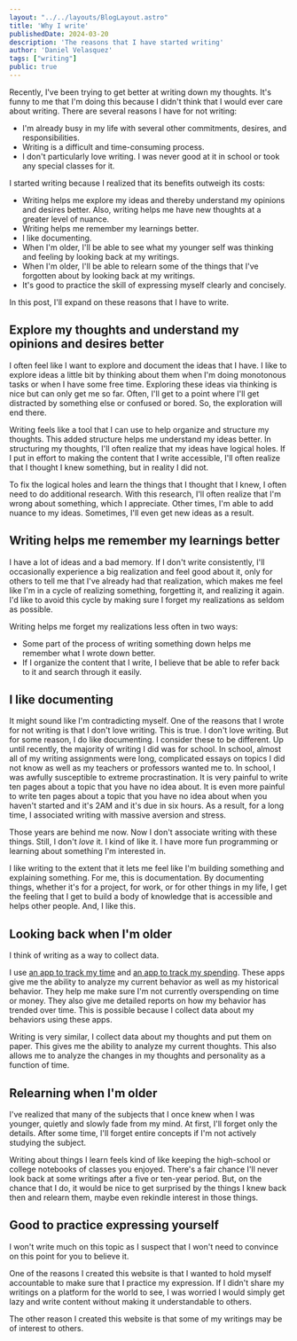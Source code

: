 ```yaml
---
layout: "../../layouts/BlogLayout.astro"
title: 'Why I write'
publishedDate: 2024-03-20
description: 'The reasons that I have started writing'
author: 'Daniel Velasquez'
tags: ["writing"]
public: true
---
```


Recently, I've been trying to get better at writing down my thoughts. It's funny to me that I'm doing this because I didn't think that I would ever care about writing. There are several reasons I have for not writing:

- I'm already busy in my life with several other commitments, desires, and responsibilities.
- Writing is a difficult and time-consuming process.
- I don't particularly love writing. I was never good at it in school or took any special classes for it.

I started writing because I realized that its benefits outweigh its costs:

- Writing helps me explore my ideas and thereby understand my opinions and desires better. Also, writing helps me have new thoughts at a greater level of nuance.
- Writing helps me remember my learnings better.
- I like documenting.
- When I'm older, I'll be able to see what my younger self was thinking and feeling by looking back at my writings.
- When I'm older, I'll be able to relearn some of the things that I've forgotten about by looking back at my writings.
- It's good to practice the skill of expressing myself clearly and concisely.

In this post, I'll expand on these reasons that I have to write.

## Explore my thoughts and understand my opinions and desires better

I often feel like I want to explore and document the ideas that I have. I like to explore ideas a little bit by thinking about them when I'm doing monotonous tasks or when I have some free time. Exploring these ideas via thinking is nice but can only get me so far. Often, I'll get to a point where I'll get distracted by something else or confused or bored. So, the exploration will end there.

Writing feels like a tool that I can use to help organize and structure my thoughts. This added structure helps me understand my ideas better. In structuring my thoughts, I'll often realize that my ideas have logical holes. If I put in effort to making the content that I write accessible, I'll often realize that I thought I knew something, but in reality I did not.

To fix the logical holes and learn the things that I thought that I knew, I often need to do additional research. With this research, I'll often realize that I'm wrong about something, which I appreciate. Other times, I'm able to add nuance to my ideas. Sometimes, I'll even get new ideas as a result.

## Writing helps me remember my learnings better

I have a lot of ideas and a bad memory. If I don't write consistently, I'll occasionally experience a big realization and feel good about it, only for others to tell me that I've already had that realization, which makes me feel like I'm in a cycle of realizing something, forgetting it, and realizing it again. I'd like to avoid this cycle by making sure I forget my realizations as seldom as possible.

Writing helps me forget my realizations less often in two ways:

- Some part of the process of writing something down helps me remember what I wrote down better.
- If I organize the content that I write, I believe that be able to refer back to it and search through it easily.

## I like documenting

It might sound like I'm contradicting myself. One of the reasons that I wrote for not writing is that I don't love writing. This is true. I don't love writing. But for some reason, I do like documenting. I consider these to be different. Up until recently, the majority of writing I did was for school. In school, almost all of my writing assignments were long, complicated essays on topics I did not know as well as my teachers or professors wanted me to. In school, I was awfully susceptible to extreme procrastination. It is very painful to write ten pages about a topic that you have no idea about. It is even more painful to write ten pages about a topic that you have no idea about when you haven't started and it's 2AM and it's due in six hours. As a result, for a long time, I associated writing with massive aversion and stress.

Those years are behind me now. Now I don't associate writing with these things. Still, I don't *love* it. I kind of like it. I have more fun programming or learning about something I'm interested in.

I like writing to the extent that it lets me feel like I'm building something and explaining something. For me, this is documentation. By documenting things, whether it's for a project, for work, or for other things in my life, I get the feeling that I get to build a body of knowledge that is accessible and helps other people. And, I like this.

## Looking back when I'm older

I think of writing as a way to collect data.

I use [an app to track my time](https://toggl.com/) and [an app to track my spending](https://www.ynab.com/). These apps give me the ability to analyze my current behavior as well as my historical behavior. They help me make sure I'm not currently overspending on time or money. They also give me detailed reports on how my behavior has trended over time. This is possible because I collect data about my behaviors using these apps.

Writing is very similar, I collect data about my thoughts and put them on paper. This gives me the ability to analyze my current thoughts. This also allows me to analyze the changes in my thoughts and personality as a function of time.

## Relearning when I'm older

I've realized that many of the subjects that I once knew when I was younger, quietly and slowly fade from my mind. At first, I'll forget only the details. After some time, I'll forget entire concepts if I'm not actively studying the subject.

Writing about things I learn feels kind of like keeping the high-school or college notebooks of classes you enjoyed. There's a fair chance I'll never look back at some writings after a five or ten-year period. But, on the chance that I do, it would be nice to get surprised by the things I knew back then and relearn them, maybe even rekindle interest in those things.

## Good to practice expressing yourself

I won't write much on this topic as I suspect that I won't need to convince on this point for you to believe it.

One of the reasons I created this website is that I wanted to hold myself accountable to make sure that I practice my expression. If I didn't share my writings on a platform for the world to see, I was worried I would simply get lazy and write content without making it understandable to others.

The other reason I created this website is that some of my writings may be of interest to others.
